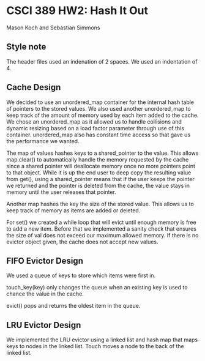 # CSCI 389 HW2: Hash It Out
Mason Koch and Sebastian Simmons

## Style note

The header files used an indenation of 2 spaces. We used an indentation of 4. 

## Cache Design
We decided to use an unordered_map container for the internal hash table of pointers to the stored values. We also used another unordered_map to keep track of the amount of memory used by each item added to the cache. We chose an unordered_map as it allowed us to handle collisions and dynamic resizing based on a load factor parameter through use of this container. unordered_map also has constant time access so that gave us the performance we wanted.

The map of values hashes keys to a shared_pointer to the value. This allows map.clear() to automatically handle the memory requested by the cache since a shared pointer will deallocate memory once no more pointers point to that object. While it is up the end user to deep copy the resulting value from get(), using a shared_pointer means that if the user keeps the pointer we returned and the pointer is deleted from the cache, the value stays in memory until the user releases that pointer.

Another map hashes the key the size of the stored value. This allows us to keep track of memory as items are added or deleted.

For set() we created a while loop that will evict until enough memory is free to add a new item. Before that we implemented a sanity check that ensures the size of val does not exceed our maximum allowed memory. If there is no evictor object given, the cache does not accept new values.

## FIFO Evictor Design
We used a queue of keys to store which items were first in. 

touch_key(key) only changes the queue when an existing key is used to chance the value in the cache.

evict() pops and returns the oldest item in the queue.

## LRU Evictor Design

We implemented the LRU evictor using a linked list and hash map that maps keys to nodes in the linked list. Touch moves a node to the back of the linked list.


